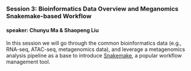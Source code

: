 
### Session 3: Bioinformatics Data Overview and Meganomics Snakemake-based Workflow

#### speaker: Chunyu Ma & Shaopeng Liu

In this session we will go through the common bioinformatics data (e.g., RNA-seq, ATAC-seq, metagenomics data), and leverage a metagenomics analysis pipeline as a base to introduce [Snakemake](https://snakemake.readthedocs.io/en/stable/), a popular workflow management tool.